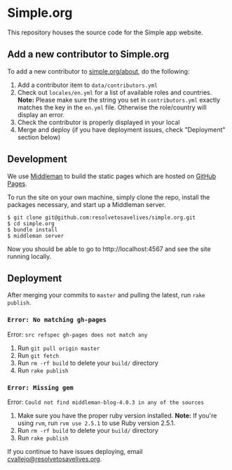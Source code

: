 # Simple.org

This repository houses the source code for the Simple app website.

## Add a new contributor to Simple.org

To add a new contributor to [simple.org/about](https://simple.org/about), do the following:

1. Add a contributor item to `data/contributors.yml`
2. Check out `locales/en.yml` for a list of available roles and countries. **Note:** Please make sure the string you set in `contributors.yml` exactly matches the key in the `en.yml` file. Otherwise the role/country will display an error.
3. Check the contributor is properly displayed in your local
4. Merge and deploy (if you have deployment issues, check "Deployment" section below)

## Development

We use [Middleman](https://middlemanapp.com/) to build the static pages which are hosted on [GitHub Pages](https://pages.github.com/).

To run the site on your own machine, simply clone the repo, install the packages necessary, and start up a Middleman server.

```
$ git clone git@github.com:resolvetosavelives/simple.org.git
$ cd simple.org
$ bundle install
$ middleman server
```

Now you should be able to go to http://localhost:4567 and see the site running locally.

## Deployment

After merging your commits to `master` and pulling the latest, run `rake publish`.

### `Error: No matching gh-pages`
Error: `src refspec gh-pages does not match any`
1. Run `git pull origin master`
2. Run `git fetch`
3. Run `rm -rf build` to delete your `build/` directory
3. Run `rake publish`

### `Error: Missing gem`
Error: `Could not find middleman-blog-4.0.3 in any of the sources`
1. Make sure you have the proper ruby version installed. **Note:** If you're using `rvm`, run `rvm use 2.5.1` to use Ruby version 2.5.1.
2. Run `rm -rf build` to delete your `build/` directory
3. Run `rake publish`

If you continue to have issues deploying, email cvallejo@resolvetosavelives.org.
